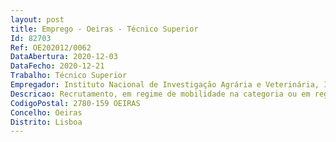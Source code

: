 ```yaml
--- 
layout: post
title: Emprego - Oeiras - Técnico Superior
Id: 82703
Ref: OE202012/0062
DataAbertura: 2020-12-03
DataFecho: 2020-12-21
Trabalho: Técnico Superior
Empregador: Instituto Nacional de Investigação Agrária e Veterinária, I.P.
Descricao: Recrutamento, em regime de mobilidade na categoria ou em regime de mobilidade intercarreiras, de 1 (um) técnico superiorLocal de trabalho  Laboratórios de Parasitologia e PatologiaCaracterização do posto de trabalho Desempenho de funções inerentes à categoria de Técnico Superior para execução de técnicas laboratoriais no âmbito da Patologia e da Parasitologia Veterinária. As funções incluem colheita de amostras, execução de técnicas hematológicas, coprológicas, serológicas e de biologia molecular. Participação em projetos de investigação científica. Responsável da Qualidade (Implementação e manutenção do sistema de Qualidade segundo a Norma ISO 17025).Requisitos preferenciais   Formação em gestão da qualidade, incluindo a norma NP EN ISO IEC 17025   Experiência prática devidamente comprovada (de 3 anos) em métodos de ensaios laboratoriais  Experiência de coordenação das atividades de gestão da qualidade em laboratório.Requisitos para a constituição de Relação Jurídica  a) Nacionalidade Portuguesa, quando não dispensada pela Constituição, convenção internacional ou lei especial  b) 18 anos de idade completos  c) Não inibição do exercício de funções públicas ou não interdição para o exercício daquelas que se propõe desempenhar  d) Robustez física e perfil psíquico indispensável ao exercício das funções  e) Cumprimento das leis de vacinação obrigatória.
CodigoPostal: 2780-159 OEIRAS
Concelho: Oeiras
Distrito: Lisboa
--- 
```

